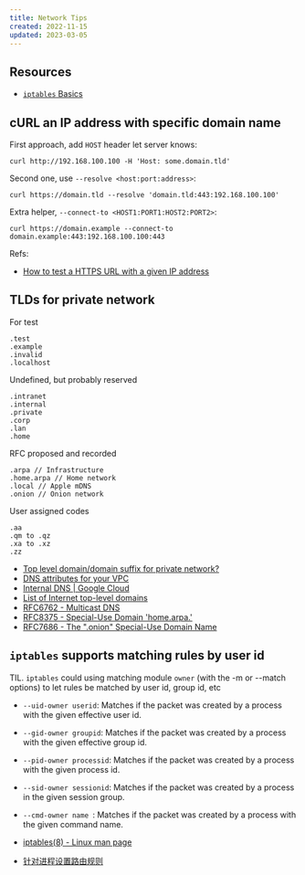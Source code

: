 ```yaml
---
title: Network Tips
created: 2022-11-15
updated: 2023-03-05
---
```


## Resources

- [`iptables` Basics](https://sites.google.com/site/mrxpalmeiras/linux/iptables-basics)

## cURL an IP address with specific domain name

First approach, add `HOST` header let server knows:

    curl http://192.168.100.100 -H 'Host: some.domain.tld'

Second one, use `--resolve <host:port:address>`:

    curl https://domain.tld --resolve 'domain.tld:443:192.168.100.100'

Extra helper, `--connect-to <HOST1:PORT1:HOST2:PORT2>`:

    curl https://domain.example --connect-to domain.example:443:192.168.100.100:443

Refs:

- [How to test a HTTPS URL with a given IP address](https://serverfault.com/questions/443949/how-to-test-a-https-url-with-a-given-ip-address)

## TLDs for private network

For test

```
.test
.example
.invalid
.localhost
```

Undefined, but probably reserved

```
.intranet
.internal
.private
.corp
.lan
.home
```

RFC proposed and recorded

```
.arpa // Infrastructure
.home.arpa // Home network
.local // Apple mDNS
.onion // Onion network
```

User assigned codes

```
.aa
.qm to .qz
.xa to .xz
.zz
```

- [Top level domain/domain suffix for private network?](https://serverfault.com/questions/17255/top-level-domain-domain-suffix-for-private-network)
- [DNS attributes for your VPC](https://docs.aws.amazon.com/vpc/latest/userguide/vpc-dns.html)
- [Internal DNS | Google Cloud](https://cloud.google.com/compute/docs/internal-dns)
- [List of Internet top-level domains](https://en.wikipedia.org/wiki/List_of_Internet_top-level_domains)
- [RFC6762 - Multicast DNS](https://www.rfc-editor.org/rfc/rfc6762.html)
- [RFC8375 - Special-Use Domain 'home.arpa.'](https://www.rfc-editor.org/rfc/rfc8375.html)
- [RFC7686 - The ".onion" Special-Use Domain Name](https://www.rfc-editor.org/rfc/rfc7686.html)

## `iptables` supports matching rules by user id

TIL. `iptables` could using matching module `owner` (with the -m or --match
options) to let rules be matched by user id, group id, etc

- `--uid-owner userid`: Matches if the packet was created by a process with the
  given effective user id.
- `--gid-owner groupid`: Matches if the packet was created by a process with the
  given effective group id.
- `--pid-owner processid`: Matches if the packet was created by a process with
  the given process id.
- `--sid-owner sessionid`: Matches if the packet was created by a process in the
  given session group.
- `--cmd-owner name `: Matches if the packet was created by a process with the
  given command name.

- [iptables(8) - Linux man page](https://linux.die.net/man/8/iptables)
- [针对进程设置路由规则](https://www.kawabangga.com/posts/4935)
